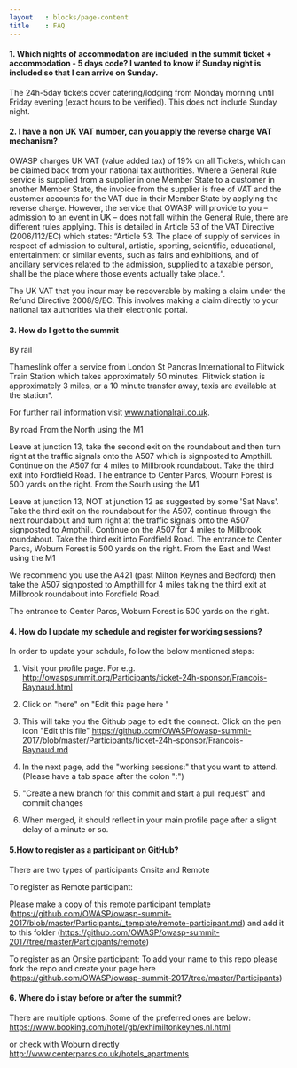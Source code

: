 ```yaml
---
layout   : blocks/page-content
title    : FAQ
---
```


#### 1. Which nights of accommodation are included in the summit ticket + accommodation - 5 days code? I wanted to know if Sunday night is included so that I can arrive on Sunday.

The 24h-5day tickets cover catering/lodging from Monday morning until Friday evening (exact hours to be verified).
This does not include Sunday night.

#### 2.  I have a non UK VAT number, can you apply the reverse charge VAT mechanism?

OWASP charges UK VAT (value added tax) of 19% on all Tickets, which can be claimed back from your national tax authorities.
Where a General Rule service is supplied from a supplier in one Member State to a customer in another Member State, the invoice
from the supplier is free of VAT and the customer accounts for the VAT due in their Member State by applying the reverse charge.
However, the service that OWASP will provide to you – admission to an event in UK – does not fall within the General Rule, there are
different rules applying.  This is detailed in Article 53 of the VAT Directive (2006/112/EC) which states: “Article 53. The place of
supply of services in respect of admission to cultural, artistic, sporting, scientific, educational, entertainment or similar events,
such as fairs and exhibitions, and of ancillary services related to the admission, supplied to a taxable person, shall be the place where
those events actually take place.“.

The UK VAT that you incur may be recoverable by making a claim under the Refund Directive 2008/9/EC. This involves making a claim directly
to your national tax authorities via their electronic portal.

#### 3. How do I get to the summit

By rail

Thameslink offer a service from London St Pancras International to Flitwick Train Station which takes approximately 50 minutes. Flitwick station is approximately 3 miles, or a 10 minute transfer away, taxis are available at the station*.

For further rail information visit
www.nationalrail.co.uk.


By road
From the North using the M1

Leave at junction 13, take the second exit on the roundabout and then turn right at the traffic signals onto the A507 which is signposted to Ampthill. Continue on the A507 for 4 miles to Millbrook roundabout. Take the third exit into Fordfield Road. The entrance to Center Parcs, Woburn Forest is 500 yards on the right.
From the South using the M1

Leave at junction 13, NOT at junction 12 as suggested by some 'Sat Navs'. Take the third exit on the roundabout for the A507, continue through the next roundabout and turn right at the traffic signals onto the A507 signposted to Ampthill. Continue on the A507 for 4 miles to Millbrook roundabout. Take the third exit into Fordfield Road. The entrance to Center Parcs, Woburn Forest is 500 yards on the right.
From the East and West using the M1

We recommend you use the A421 (past Milton Keynes and Bedford) then take the A507 signposted to Ampthill for 4 miles taking the third exit at Millbrook roundabout into Fordfield Road.

The entrance to Center Parcs, Woburn Forest is 500 yards on the right.

#### 4. How do I update my schedule and register for working sessions?
In order to update your schdule, follow the below mentioned steps:

1. Visit your profile page. For e.g. http://owaspsummit.org/Participants/ticket-24h-sponsor/Francois-Raynaud.html
2. Click on "here" on "Edit this page here "
3. This will take you the Github page to edit the connect. Click on the pen icon "Edit this file"
https://github.com/OWASP/owasp-summit-2017/blob/master/Participants/ticket-24h-sponsor/Francois-Raynaud.md

4. In the next page, add the "working sessions:" that you want to attend. (Please have a tab space after the colon ":")

5. "Create a new branch for this commit and start a pull request" and commit changes

6. When merged, it should reflect in your main profile page after a slight delay of a minute or so.


#### 5.How to register as a participant on GitHub?
There are two types of participants Onsite and Remote

To register as Remote participant:

Please make a copy of this remote participant template (https://github.com/OWASP/owasp-summit-2017/blob/master/Participants/_template/remote-participant.md) and add it to this folder (https://github.com/OWASP/owasp-summit-2017/tree/master/Participants/remote)

To register as an Onsite participant:
To add your name to this repo please fork the repo and create your page here (https://github.com/OWASP/owasp-summit-2017/tree/master/Participants)

#### 6. Where do i stay before or after the summit?
There are multiple options. Some of the preferred ones are below:
https://www.booking.com/hotel/gb/exhimiltonkeynes.nl.html

or check with Woburn directly
http://www.centerparcs.co.uk/hotels_apartments

